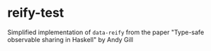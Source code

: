 # reify-test
Simplified implementation of `data-reify` from the paper "Type-safe observable sharing in Haskell" by Andy Gill

